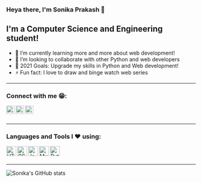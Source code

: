 ### Heya there, I'm Sonika Prakash 👋

## I'm a Computer Science and Engineering student!

- 🌱 I’m currently learning more and more about web development!
- 👯 I’m looking to collaborate with other Python and web developers
- 🥅 2021 Goals: Upgrade my skills in Python and Web development!
- ⚡ Fun fact: I love to draw and binge watch web series

---

### Connect with me 😁:

[<img align="left" alt="Sonika Prakash | LinkedIn" width="22px" src="https://img.icons8.com/color/48/000000/linkedin.png" />][linkedin]
[<img align="left" alt="Sonika Prakash | Instagram" width="22px" src="https://img.icons8.com/fluent/48/000000/instagram-new.png" />][instagram]
[<img align="left" alt="Sonika Prakash | HackerRank" width="22px" src="https://img.icons8.com/windows/32/000000/hackerrank.png" />][hackerrank]

<br />
<br/>

---

### Languages and Tools I ❤ using:

[<img align="left" alt="HTML5" width="26px" src="https://img.icons8.com/color/48/000000/html-5--v1.png" />][html]
[<img align="left" alt="CSS3" width="26px" src="https://img.icons8.com/color/48/000000/css3.png" />][css]
[<img align="left" alt="JavaScript" width="26px" src="https://img.icons8.com/color/48/000000/javascript.png" />][js]
[<img align="left" alt="MySQL" width="26px" src="https://img.icons8.com/color/48/000000/mysql-logo.png" />][mysql]
[<img align="left" alt="Python" width="26px" src="https://img.icons8.com/color/48/000000/python.png" />][python]

<br/>
<br/>

---

![Sonika's GitHub stats](https://github-readme-stats.vercel.app/api?username=Sonika-Prakasha&show_icons=true&theme=radical)



[instagram]: https://www.instagram.com/_sonika_prakash_/
[linkedin]: https://www.linkedin.com/in/sonika-prakash/
[hackerrank]: https://www.hackerrank.com/sonikaprakash10
[html]: https://img.icons8.com/color/48/000000/html-5--v1.png
[css]: https://img.icons8.com/color/48/000000/css3.png
[js]: https://img.icons8.com/color/48/000000/javascript.png
[mysql]: https://img.icons8.com/color/48/000000/mysql-logo.png
[python]: https://img.icons8.com/color/48/000000/python.png
